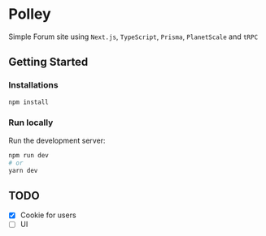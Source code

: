 # Polley

Simple Forum site using `Next.js`, `TypeScript`, `Prisma`, `PlanetScale` and `tRPC`

## Getting Started

### Installations

```bash
npm install
```

### Run locally

Run the development server:

```bash
npm run dev
# or
yarn dev
```

## TODO

- [x] Cookie for users
- [ ] UI
